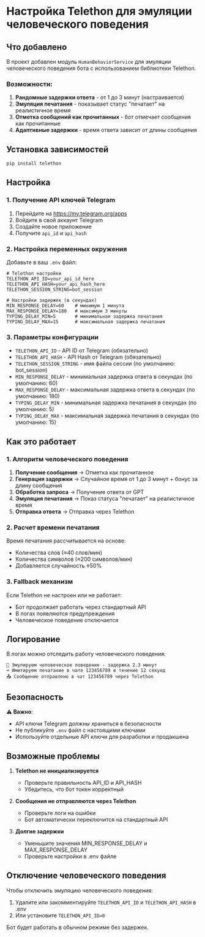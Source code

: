 # Настройка Telethon для эмуляции человеческого поведения

## Что добавлено

В проект добавлен модуль `HumanBehaviorService` для эмуляции человеческого поведения бота с использованием библиотеки Telethon.

### Возможности:

1. **Рандомные задержки ответа** - от 1 до 3 минут (настраивается)
2. **Эмуляция печатания** - показывает статус "печатает" на реалистичное время
3. **Отметка сообщений как прочитанных** - бот отмечает сообщения как прочитанные
4. **Адаптивные задержки** - время ответа зависит от длины сообщения

## Установка зависимостей

```bash
pip install telethon
```

## Настройка

### 1. Получение API ключей Telegram

1. Перейдите на https://my.telegram.org/apps
2. Войдите в свой аккаунт Telegram
3. Создайте новое приложение
4. Получите `api_id` и `api_hash`

### 2. Настройка переменных окружения

Добавьте в ваш `.env` файл:

```env
# Telethon настройки
TELETHON_API_ID=your_api_id_here
TELETHON_API_HASH=your_api_hash_here
TELETHON_SESSION_STRING=bot_session

# Настройки задержек (в секундах)
MIN_RESPONSE_DELAY=60    # минимум 1 минута
MAX_RESPONSE_DELAY=180   # максимум 3 минуты
TYPING_DELAY_MIN=5       # минимальная задержка печатания
TYPING_DELAY_MAX=15      # максимальная задержка печатания
```

### 3. Параметры конфигурации

- `TELETHON_API_ID` - API ID от Telegram (обязательно)
- `TELETHON_API_HASH` - API Hash от Telegram (обязательно)
- `TELETHON_SESSION_STRING` - имя файла сессии (по умолчанию: bot_session)
- `MIN_RESPONSE_DELAY` - минимальная задержка ответа в секундах (по умолчанию: 60)
- `MAX_RESPONSE_DELAY` - максимальная задержка ответа в секундах (по умолчанию: 180)
- `TYPING_DELAY_MIN` - минимальная задержка печатания в секундах (по умолчанию: 5)
- `TYPING_DELAY_MAX` - максимальная задержка печатания в секундах (по умолчанию: 15)

## Как это работает

### 1. Алгоритм человеческого поведения

1. **Получение сообщения** → Отметка как прочитанное
2. **Генерация задержки** → Случайное время от 1 до 3 минут + бонус за длину сообщения
3. **Обработка запроса** → Получение ответа от GPT
4. **Эмуляция печатания** → Показ статуса "печатает" на реалистичное время
5. **Отправка ответа** → Отправка через Telethon

### 2. Расчет времени печатания

Время печатания рассчитывается на основе:
- Количества слов (≈40 слов/мин)
- Количества символов (≈200 символов/мин)
- Добавляется случайность ±50%

### 3. Fallback механизм

Если Telethon не настроен или не работает:
- Бот продолжает работать через стандартный API
- В логах появляются предупреждения
- Человеческое поведение отключается

## Логирование

В логах можно отследить работу человеческого поведения:

```
🤖 Эмулируем человеческое поведение - задержка 2.3 минут
⌨️ Имитируем печатание в чате 123456789 в течение 12 секунд
📤 Сообщение отправлено в чат 123456789 через Telethon
```

## Безопасность

⚠️ **Важно**: 
- API ключи Telegram должны храниться в безопасности
- Не публикуйте `.env` файл с настоящими ключами
- Используйте отдельные API ключи для разработки и продакшена

## Возможные проблемы

1. **Telethon не инициализируется**
   - Проверьте правильность API_ID и API_HASH
   - Убедитесь, что бот токен корректный

2. **Сообщения не отправляются через Telethon**
   - Проверьте логи на ошибки
   - Бот автоматически переключится на стандартный API

3. **Долгие задержки**
   - Уменьшите значения MIN_RESPONSE_DELAY и MAX_RESPONSE_DELAY
   - Проверьте настройки в .env файле

## Отключение человеческого поведения

Чтобы отключить эмуляцию человеческого поведения:
1. Удалите или закомментируйте `TELETHON_API_ID` и `TELETHON_API_HASH` в .env
2. Или установите `TELETHON_API_ID=0`

Бот будет работать в обычном режиме без задержек.
